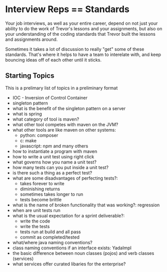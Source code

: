 # Interview Reps == Standards

Your job interviews, as well as your entire career, depend on not just your ability to do the work of Trevor's lessons and your assignments, but also on your understanding of the coding standards that Trevor built the lessons and assignments around.

Sometimes it takes a lot of discussion to really "get" some of these standards. That's where it helps to have a team to interelate with, and keep bouncing ideas off of each other until it sticks.

## Starting Topics

This is a prelimary list of topics in a preliminary format

- IOC - Inversion of Control Container
- singleton pattern
- what is the benefit of the singleton pattern on a server
- what is spring
- what category of tool is maven?
- what other tool competes with maven on the JVM?
- what other tools are like maven on other systems:
  - python: composer
  - c: make
  - javascript: npm and many others
- how to instantiate a program with maven
- how to write a unit test using right click
- what governs how you name a unit test?
- how many tests can you put inside a unit test?
- is there such a thing as a perfect test?
- what are some disadvantages of perfecting tests?:
  - takes forever to write
  - diminishing returns
  - sometimes takes longer to run
  - tests become brittle
- what is the name of broken functionality that was working?:
  regression
- when are unit tests run
- what is the usual expectation for a sprint deliverable?:
  - write the code
  - write the tests
  - tests run at build and all pass
  - commit as completed/tested
- what/where java naming conventions?
- class naming conventions if an interface exists: YadaImpl
- the basic difference between noun classes (pojos) and verb classes (services)
- what services offer curated libaries for the enterprise?